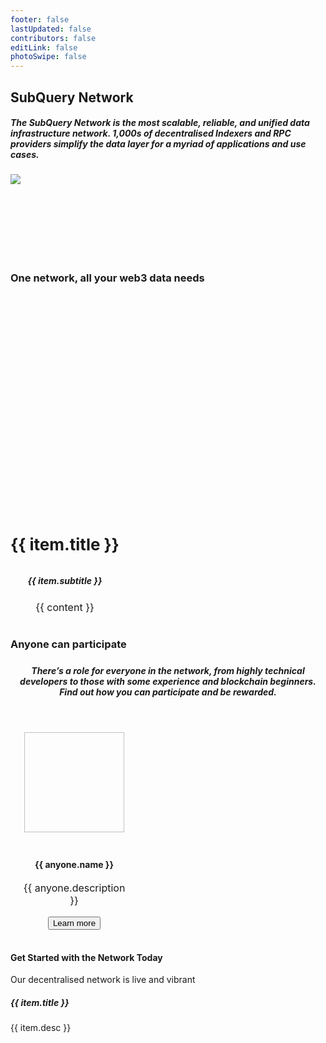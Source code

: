 ```yaml
---
footer: false
lastUpdated: false
contributors: false
editLink: false
photoSwipe: false
---
```


<link rel="stylesheet" href="/assets/style/homepage.css" as="style" />
 <div class="welcomeContainer">
  <div class="bannerRow">
    <div class="ct">
      <h2>SubQuery Network</h2>
      <h5>
        The SubQuery Network is the most scalable, reliable, and unified data infrastructure network. 1,000s of decentralised Indexers and RPC providers simplify the data layer for a myriad of applications and use cases.
      </h5>
    </div>
    <div class="bannerImage">
      <div class="bannerImageBg bannerImageBgRed"></div>
      <img src="/assets/img/architects.png" />
    </div>
  </div>
  <Banner
    title="Participate today as a Delegator"
    description="Anyone can participate as a Delegator in the Network to earn rewards based on the work that Node Operators do. Current APR for delegators is high, don't miss out!"
    buttonText="Join now"
    titleTag="h4"
    buttonLink="/subquery_network/delegators/delegating.html"
    backgroundUrl="/assets/img/network/join-network.png"
    style="margin-top: 0"
  ></Banner>
  <h3 style="margin-top: 140px; margin-bottom: 64px">
    One network, all your web3 data needs
  </h3>
  <div class="layout mb140" style="display: flex; gap: 24px">
    <BaseCard v-for="item in oneNetworkAllWeb3" :key="item.title">
      <div class="flexColCenter" style="gap: 24px; text-align: center">
        <img :src="item.image" height="300" />
        <h4 style="font-size: 26px">{{ item.title }}</h4>
        <h5 style="font-family: var(--font-family)">{{ item.subtitle }}</h5>
        <p
          v-for="content in item.contents"
          :key="content"
          style="font-size: 16px"
        >
          {{ content }}
        </p>
      </div>
    </BaseCard>
  </div>
  <h3 style="margin-bottom: 24px">Anyone can participate</h3>
  <h5
    style="
      margin-bottom: 40px;
      font-family: var(--font-family);
      max-width: 664px;
      text-align: center;
      color: var(--gray-400);
    "
  >
    There’s a role for everyone in the network, from highly technical
    developers to those with some experience and blockchain beginners. Find
    out how you can participate and be rewarded.
  </h5>
  <div
    class="layout"
    style="
      display: grid;
      grid-template-columns: 1fr 1fr;
      gap: 96px;
      text-align: center;
    "
  >
    <div
      class="flexColCenter"
      style="padding: 16px"
      v-for="anyone in anyoneContents"
      :key="anyone.name"
    >
      <img
        :src="anyone.image"
        :alt="anyone.name"
        width="160"
        height="160"
        style="margin-bottom: 24px"
      />
      <h4>{{ anyone.name }}</h4>
      <p style="max-width: 360px; font-size: 16px">
        {{ anyone.description }}
      </p>
      <router-link :to="{ path: anyone.moreLink }">
        <button class="button">Learn more</button>
      </router-link>
    </div>
  </div>
  <Banner
    title="The SubQuery Data Node"
    :description="[
      'The SubQuery data node is a revolution in how we think about RPCs.',
      'It is a heavily forked RPC node that is perfectly optimised for querying and running in a decentralised environment. Performance of web3 dApps is no longer limited by slow RPC endpoints.',
    ]"
    buttonText="Run one today"
    titleTag="h4"
    buttonLink="/subquery_network/data_node/introduction.html"
    backgroundUrl="https://subquery.network/images/subqlDataNode.png"
    style="background-size: 300px; background-position: right"
  ></Banner>
  <Banner
    title="The SQT Token"
    :description="[
      'The SubQuery Token (SQT) is a utility token that powers the SubQuery Network. It is central to the efficient operation of a decentralised network of node operators.',
      'You can read about the tokenomics and access SQT on a number of exchanges.',
    ]"
    buttonText="Learn about SQT"
    titleTag="h4"
    buttonLink="/subquery_network/token/token.html"
    backgroundUrl="/assets/img/network/sqt.png"
    style="
      justify-content: flex-end;
      background-size: 300px;
      background-position: left;
    "
  ></Banner>
  <div class="advancedFeatures layout mt80">
    <h4>Get Started with the Network Today</h4>
    <p>Our decentralised network is live and vibrant</p>
    <div class="grid3column" style="gap: 24px">
      <router-link
        v-for="item in advancedFeatures"
        :key="item.title"
        :to="{ path: item.link }"
        style="text-decoration: none"
      >
        <BaseCard>
          <h5 class="fontText">{{ item.title }}</h5>
          <p class="fontMedium" style="margin-top: 16px; margin-bottom: 0">
            {{ item.desc }}
          </p>
        </BaseCard>
      </router-link>
    </div>
  </div>
  <Banner
    title="SubQuery’s Indexer SDK"
    :description="[
      'SubQuery is a fast, flexible, and reliable open-source data indexer that provides you with custom APIs for your web3 project across all of our supported chains. ',
      'Build your own custom API for over 160 chains today by following our quick start guides, then host it your way',
    ]"
    buttonText="Learn more about our Indexer SDK"
    titleTag="h4"
    buttonLink="/indexer/welcome.html"
    backgroundUrl="https://subquery.network/images/indexerConcept.png"
    style="
      background-size: 389px;
      background-position: right;
    "
  ></Banner>
  <NeedHelp></NeedHelp>
  <Footer></Footer>
</div>
   
<component is="script" src="/assets/js/welcome.js" />

<script setup>
import {ref} from 'vue'
const oneNetworkAllWeb3 = ref([
  {
    image: "https://subquery.network/images/indexerConcept.png",
    title: 'Decentralised Data Indexers',
    subtitle: 'Fast, reliable, decentralised, and customised APIs for your web3 project',
    contents: [
      "SubQuery APIs make your dApp lighting quick. By providing a indexed data layer, your dApps get richer data faster to allow you to build intuitive and immersive experiences for your users.",
      "Easy to build, test, deploy, and run, SubQuery’s Data Indexer makes dApp development a breeze."
    ],
  },
  {
    image: "https://subquery.network/images/rpcConcept.png",
    title: 'Decentralised RPC Endpoints',
    subtitle: 'Faster, cheaper, and globally decentralised RPCs that supercharge your dApp',
    contents: [
      "The SubQuery Data Node is a heavily optimised RPC endpoint that unlocks new breakthroughs in performance and scalability to power the next generation of web3 projects.",
      "With similar RPC endpoints and helpful SDKs to manage network connections, supercharging your dApp takes only a second."
    ],
  }
])

const anyoneContents = ref([
  {
    name: "DApp Users",
    description:
      "DApp Users will ask the SubQuery Network for specific indexed data and RPC endpoints for their dApps or tools, and exchange an advertised amount of SQT for each request.",
    image: "https://subquery.network/robots/consumer/consumer.png",
    moreLink:
      "/subquery_network/consumers/introduction.html",
  },
  {
    name: "Delegators",
    description:
      "Delegators will participate in the Network by supporting their favourite Data Indexers and RPC Providers to earn rewards based on the work those indexers do.",
    image: "https://subquery.network/robots/delegator/delegator.png",

    moreLink:
      "/subquery_network/delegators/introduction.html",
  },
  {
    name: "Data Indexers",
    description:
      "Data Indexers will run and maintain high quality SubQuery projects in their own infrastructure and will be rewarded in SQT for the requests that they serve.",
    image: "https://subquery.network/robots/indexer/indexer.png",

    moreLink: "/subquery_network/node_operators/introduction.html",
  },
  {
    name: "RPC Providers",
    description:
      "RPC Providers run the optimised SubQuery Data Node and are rewarded in SQT for providing reliable, scalable, and affordable RPC services to the network.",
    image: "https://subquery.network/robots/rpc/rpc.svg",

    moreLink:
      "/subquery_network/architects/introduction.html",
  },
])

const advancedFeatures = ref([
  {
    title: 'Delegate to the SubQuery Network',
    desc: 'Anyone can participate as a Delegator and participate in the Network to earn rewards based on the work that Node Operators do.',
    link: '/subquery_network/delegators/delegating.html'
  },
  {
    title: 'The SQT Token',
    desc: 'The SubQuery Token (SQT) is a utility token that powers the SubQuery Network. Learn how to get SQT and the tokenomics of it.',
    link: '/subquery_network/token/token.html'

  },
  {
    title: 'Join as a Node Operators',
    desc: 'More technical users are able to join the network as a Node Operators and start indexing and syncing various projects.',
    link: '/subquery_network/node_operators/setup/becoming-a-node-operator.html'

  },
  {
    title: 'Publish your Project to the Network',
    desc: 'If you’ve built a SubQuery project, you can publish it to the network and benefit from decentralised infrastructure hosting today.',
    link: '/subquery_network/publish.html'
  },
  {
    title: 'View Economic Model',
    desc: 'Take a deep dive into the economic models of the SubQuery Network, including how rewards are calculated and distributed.',
    link: '/subquery_network/introduction/reward-distribution.html'
  },
  {
    title: 'View Network Parameters',
    desc: 'See the latest network statistics and parameters in the network so you can easily calculate return and decide on where to stake your SQT.',
    link: '/subquery_network/parameters.html'

  }
])

</script>
